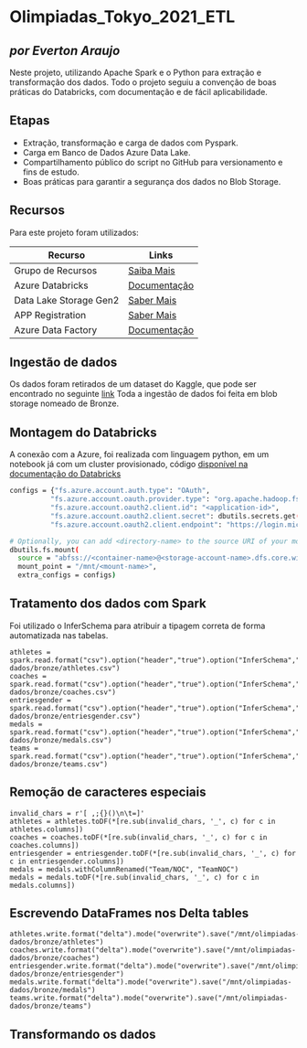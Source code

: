 # Olimpiadas_Tokyo_2021_ETL
## _por Everton Araujo_


Neste projeto, utilizando Apache Spark e o Python para extração e transformação dos dados. Todo o projeto seguiu a convenção de boas práticas do Databricks, com documentação e de fácil aplicabilidade.

## Etapas
- Extração, transformação e carga de dados com Pyspark.
- Carga em Banco de Dados Azure Data Lake.
- Compartilhamento público do script no GitHub para versionamento e fins de estudo.
- Boas práticas para garantir a segurança dos dados no Blob Storage.

## Recursos

Para este projeto foram utilizados:

| Recurso | Links |
| ------ | ------ |
| Grupo de Recursos | [Saiba Mais](https://learn.microsoft.com/pt-br/azure/azure-resource-manager/management/overview)|
| Azure Databricks | [ Documentação](https://learn.microsoft.com/en-us/azure/databricks/) |
| Data Lake Storage Gen2 | [Saber Mais](https://learn.microsoft.com/en-us/azure/storage/blobs/data-lake-storage-introduction)|
|APP Registration | [Saber Mais](https://learn.microsoft.com/pt-br/entra/identity-platform/quickstart-register-app) |
| Azure Data Factory | [Documentação](https://learn.microsoft.com/en-us/azure/data-factory/) |


## Ingestão de dados
Os dados foram retirados de um dataset do Kaggle, que pode ser encontrado no seguinte [link](https://www.kaggle.com/discussions/general/254945)
Toda a ingestão de dados foi feita em blob storage nomeado de  Bronze.

## Montagem do Databricks
A conexão com a Azure, foi realizada com linguagem python, em um notebook já com um cluster provisionado, código [disponível na documentação do Databricks](https://docs.databricks.com/en/dbfs/mounts.html)

```sh
configs = {"fs.azure.account.auth.type": "OAuth",
          "fs.azure.account.oauth.provider.type": "org.apache.hadoop.fs.azurebfs.oauth2.ClientCredsTokenProvider",
          "fs.azure.account.oauth2.client.id": "<application-id>",
          "fs.azure.account.oauth2.client.secret": dbutils.secrets.get(scope="<scope-name>",key="<service-credential-key-name>"),
          "fs.azure.account.oauth2.client.endpoint": "https://login.microsoftonline.com/<directory-id>/oauth2/token"}

# Optionally, you can add <directory-name> to the source URI of your mount point.
dbutils.fs.mount(
  source = "abfss://<container-name>@<storage-account-name>.dfs.core.windows.net/",
  mount_point = "/mnt/<mount-name>",
  extra_configs = configs)
```

## Tratamento dos dados com Spark
Foi utilizado o InferSchema para atribuir a tipagem correta de forma automatizada nas tabelas.

```ssh
athletes = spark.read.format("csv").option("header","true").option("InferSchema","true").load("/mnt/olimpiadas-dados/bronze/athletes.csv")
coaches = spark.read.format("csv").option("header","true").option("InferSchema","true").load("/mnt/olimpiadas-dados/bronze/coaches.csv")
entriesgender = spark.read.format("csv").option("header","true").option("InferSchema","true").load("/mnt/olimpiadas-dados/bronze/entriesgender.csv")
medals = spark.read.format("csv").option("header","true").option("InferSchema","true").load("/mnt/olimpiadas-dados/bronze/medals.csv")
teams = spark.read.format("csv").option("header","true").option("InferSchema","true").load("/mnt/olimpiadas-dados/bronze/teams.csv")
```
## Remoção de caracteres especiais
```ssh
invalid_chars = r'[ ,;{}()\n\t=]'
athletes = athletes.toDF(*[re.sub(invalid_chars, '_', c) for c in athletes.columns])
coaches = coaches.toDF(*[re.sub(invalid_chars, '_', c) for c in coaches.columns])
entriesgender = entriesgender.toDF(*[re.sub(invalid_chars, '_', c) for c in entriesgender.columns])
medals = medals.withColumnRenamed("Team/NOC", "TeamNOC")
medals = medals.toDF(*[re.sub(invalid_chars, '_', c) for c in medals.columns])
```
## Escrevendo DataFrames nos Delta tables
```ssh
athletes.write.format("delta").mode("overwrite").save("/mnt/olimpiadas-dados/bronze/athletes")
coaches.write.format("delta").mode("overwrite").save("/mnt/olimpiadas-dados/bronze/coaches")
entriesgender.write.format("delta").mode("overwrite").save("/mnt/olimpiadas-dados/bronze/entriesgender")
medals.write.format("delta").mode("overwrite").save("/mnt/olimpiadas-dados/bronze/medals")
teams.write.format("delta").mode("overwrite").save("/mnt/olimpiadas-dados/bronze/teams")
```
## Transformando os dados
```ssh

```


